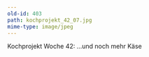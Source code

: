 ```yaml
---
old-id: 403
path: kochprojekt_42_07.jpg
mime-type: image/jpeg
---
```

Kochprojekt Woche 42:
...und noch mehr Käse
